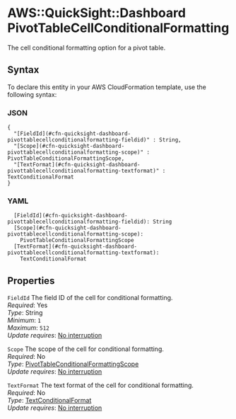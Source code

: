 # AWS::QuickSight::Dashboard PivotTableCellConditionalFormatting<a name="aws-properties-quicksight-dashboard-pivottablecellconditionalformatting"></a>

The cell conditional formatting option for a pivot table\.

## Syntax<a name="aws-properties-quicksight-dashboard-pivottablecellconditionalformatting-syntax"></a>

To declare this entity in your AWS CloudFormation template, use the following syntax:

### JSON<a name="aws-properties-quicksight-dashboard-pivottablecellconditionalformatting-syntax.json"></a>

```
{
  "[FieldId](#cfn-quicksight-dashboard-pivottablecellconditionalformatting-fieldid)" : String,
  "[Scope](#cfn-quicksight-dashboard-pivottablecellconditionalformatting-scope)" : PivotTableConditionalFormattingScope,
  "[TextFormat](#cfn-quicksight-dashboard-pivottablecellconditionalformatting-textformat)" : TextConditionalFormat
}
```

### YAML<a name="aws-properties-quicksight-dashboard-pivottablecellconditionalformatting-syntax.yaml"></a>

```
  [FieldId](#cfn-quicksight-dashboard-pivottablecellconditionalformatting-fieldid): String
  [Scope](#cfn-quicksight-dashboard-pivottablecellconditionalformatting-scope):
    PivotTableConditionalFormattingScope
  [TextFormat](#cfn-quicksight-dashboard-pivottablecellconditionalformatting-textformat):
    TextConditionalFormat
```

## Properties<a name="aws-properties-quicksight-dashboard-pivottablecellconditionalformatting-properties"></a>

`FieldId` <a name="cfn-quicksight-dashboard-pivottablecellconditionalformatting-fieldid"></a>
The field ID of the cell for conditional formatting\.  
_Required_: Yes  
_Type_: String  
_Minimum_: `1`  
_Maximum_: `512`  
_Update requires_: [No interruption](https://docs.aws.amazon.com/AWSCloudFormation/latest/UserGuide/using-cfn-updating-stacks-update-behaviors.html#update-no-interrupt)

`Scope` <a name="cfn-quicksight-dashboard-pivottablecellconditionalformatting-scope"></a>
The scope of the cell for conditional formatting\.  
_Required_: No  
_Type_: [PivotTableConditionalFormattingScope](aws-properties-quicksight-dashboard-pivottableconditionalformattingscope.md)  
_Update requires_: [No interruption](https://docs.aws.amazon.com/AWSCloudFormation/latest/UserGuide/using-cfn-updating-stacks-update-behaviors.html#update-no-interrupt)

`TextFormat` <a name="cfn-quicksight-dashboard-pivottablecellconditionalformatting-textformat"></a>
The text format of the cell for conditional formatting\.  
_Required_: No  
_Type_: [TextConditionalFormat](aws-properties-quicksight-dashboard-textconditionalformat.md)  
_Update requires_: [No interruption](https://docs.aws.amazon.com/AWSCloudFormation/latest/UserGuide/using-cfn-updating-stacks-update-behaviors.html#update-no-interrupt)
